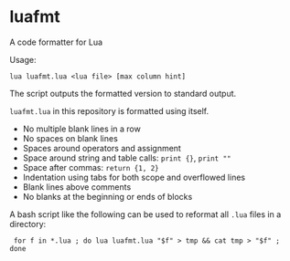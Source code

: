 # luafmt
A code formatter for Lua

Usage:

    lua luafmt.lua <lua file> [max column hint]

The script outputs the formatted version to standard output.

`luafmt.lua` in this repository is formatted using itself.

* No multiple blank lines in a row
* No spaces on blank lines
* Spaces around operators and assignment
* Space around string and table calls: `print {}`, `print ""`
* Space after commas: `return {1, 2}`
* Indentation using tabs for both scope and overflowed lines
* Blank lines above comments
* No blanks at the beginning or ends of blocks

A bash script like the following can be used to reformat all `.lua` files in a directory:

     for f in *.lua ; do lua luafmt.lua "$f" > tmp && cat tmp > "$f" ; done
